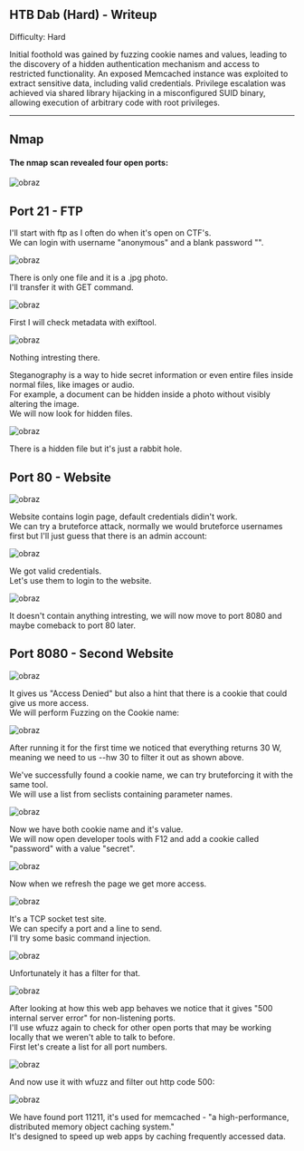 ## HTB Dab (Hard) - Writeup

Difficulty: Hard

Initial foothold was gained by fuzzing cookie names and values, leading to the discovery of a hidden authentication mechanism and access to restricted functionality.
An exposed Memcached instance was exploited to extract sensitive data, including valid credentials.
Privilege escalation was achieved via shared library hijacking in a misconfigured SUID binary, allowing execution of arbitrary code with root privileges.

---

## Nmap 

#### The nmap scan revealed four open ports:  

![obraz](https://github.com/user-attachments/assets/c4950260-c4fd-41c4-afb0-e91f06fd36e9)


## Port 21 - FTP

I'll start with ftp as I often do when it's open on CTF's.   
We can login with username "anonymous" and a blank password "".  

![obraz](https://github.com/user-attachments/assets/f83e2c35-5262-4c7f-9da8-79d3435bac24)

There is only one file and it is a .jpg photo.  
I'll transfer it with GET command.  

![obraz](https://github.com/user-attachments/assets/e7ccdb0d-e783-4f67-ae5e-ab58e138c430)

First I will check metadata with exiftool.  

![obraz](https://github.com/user-attachments/assets/6c1b7327-d90e-4108-b35d-7afc97dfe946)

Nothing intresting there.  

Steganography is a way to hide secret information or even entire files inside normal files, like images or audio.  
For example, a document can be hidden inside a photo without visibly altering the image.    
We will now look for hidden files.  

![obraz](https://github.com/user-attachments/assets/55d6818b-6635-4836-bbed-7f1b4101d692)  

There is a hidden file but it's just a rabbit hole.  


## Port 80 - Website 

![obraz](https://github.com/user-attachments/assets/16c059f8-bb7e-4fa5-ad3a-5894894f98f3)

Website contains login page, default credentials didin't work.  
We can try a bruteforce attack, normally we would bruteforce usernames first but I'll just guess that there is an admin account:  

![obraz](https://github.com/user-attachments/assets/f6756c03-7f21-4201-a661-787190d0bce1)

We got valid credentials.  
Let's use them to login to the website.  

![obraz](https://github.com/user-attachments/assets/b71def5c-cc04-437d-9217-2e4aefd926a8)

It doesn't contain anything intresting, we will now move to port 8080 and maybe comeback to port 80 later.  



## Port 8080 - Second Website 

![obraz](https://github.com/user-attachments/assets/0758865b-4bd6-46f0-b67a-0e77f355dfe7)

It gives us "Access Denied" but also a hint that there is a cookie that could give us more access.  
We will perform Fuzzing on the Cookie name:  

![obraz](https://github.com/user-attachments/assets/142ee62c-1185-474f-83e6-c73cfc438a4f)

After running it for the first time we noticed that everything returns 30 W, meaning we need to us --hw 30 to filter it out as shown above.  

We've successfully found a cookie name, we can try bruteforcing it with the same tool.  
We will use a list from seclists containing parameter names.  

![obraz](https://github.com/user-attachments/assets/628e7d54-2d2e-4606-98a9-a93b2f99c1fd)  

Now we have both cookie name and it's value.  
We will now open developer tools with F12 and add a cookie called "password" with a value "secret".  

![obraz](https://github.com/user-attachments/assets/b744e9a6-bdf9-4bd5-8343-ec23d909aad8)

Now when we refresh the page we get more access.  

![obraz](https://github.com/user-attachments/assets/c9c77166-364d-44e1-a79e-fbb5ee772f81)  

It's a TCP socket test site.  
We can specify a port and a line to send.   
I'll try some basic command injection.  

![obraz](https://github.com/user-attachments/assets/d42ba6b0-7c6d-4c90-957d-8c5b036dd835)

Unfortunately it has a filter for that.  

![obraz](https://github.com/user-attachments/assets/014dd68e-0091-405c-997f-d8456837c02e)  

After looking at how this web app behaves we notice that it gives "500 internal server error" for non-listening ports.  
I'll use wfuzz again to check for other open ports that may be working locally that we weren't able to talk to before.  
First let's create a list for all port numbers.  

![obraz](https://github.com/user-attachments/assets/17dc7aeb-ad95-480d-a617-d37a67f6652c)  

And now use it with wfuzz and filter out http code 500:  

![obraz](https://github.com/user-attachments/assets/fa89e066-67ef-4ba0-a10e-33a7afb26ec8)

We have found port 11211, it's used for memcached - "a high-performance, distributed memory object caching system."   
It's designed to speed up web apps by caching frequently accessed data.  





















